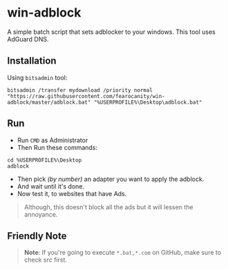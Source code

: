 # win-adblock
A simple batch script that sets adblocker to your windows. This tool uses AdGuard DNS.

## Installation
Using `bitsadmin` tool:

```
bitsadmin /transfer mydownload /priority normal "https://raw.githubusercontent.com/fearocanity/win-adblock/master/adblock.bat" "%USERPROFILE%\Desktop\adblock.bat"
```

## Run
- Run `CMD` as Administrator
- Then Run these commands:
```
cd %USERPROFILE%\Desktop
adblock
```
- Then pick *(by number)* an adapter you want to apply the adblock.
- And wait until it's done.
- Now test it, to websites that have Ads.

> Although, this doesn't block all the ads but it will lessen the annoyance.

## Friendly Note
> **Note**: If you're going to execute `*.bat,*.com` on GitHub, make sure to check src first. 